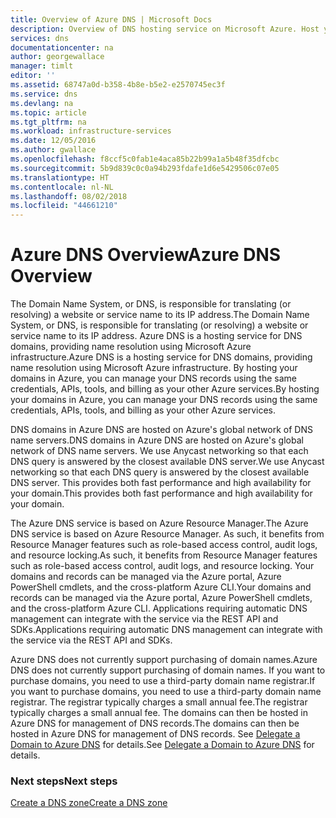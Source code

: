 ```yaml
---
title: Overview of Azure DNS | Microsoft Docs
description: Overview of DNS hosting service on Microsoft Azure. Host your domain on Microsoft Azure.
services: dns
documentationcenter: na
author: georgewallace
manager: timlt
editor: ''
ms.assetid: 68747a0d-b358-4b8e-b5e2-e2570745ec3f
ms.service: dns
ms.devlang: na
ms.topic: article
ms.tgt_pltfrm: na
ms.workload: infrastructure-services
ms.date: 12/05/2016
ms.author: gwallace
ms.openlocfilehash: f8ccf5c0fab1e4aca85b22b99a1a5b48f35dfcbc
ms.sourcegitcommit: 5b9d839c0c0a94b293fdafe1d6e5429506c07e05
ms.translationtype: HT
ms.contentlocale: nl-NL
ms.lasthandoff: 08/02/2018
ms.locfileid: "44661210"
---
```

# <a name="azure-dns-overview"></a><span data-ttu-id="1d234-104">Azure DNS Overview</span><span class="sxs-lookup"><span data-stu-id="1d234-104">Azure DNS Overview</span></span>

<span data-ttu-id="1d234-105">The Domain Name System, or DNS, is responsible for translating (or resolving) a website or service name to its IP address.</span><span class="sxs-lookup"><span data-stu-id="1d234-105">The Domain Name System, or DNS, is responsible for translating (or resolving) a website or service name to its IP address.</span></span> <span data-ttu-id="1d234-106">Azure DNS is a hosting service for DNS domains, providing name resolution using Microsoft Azure infrastructure.</span><span class="sxs-lookup"><span data-stu-id="1d234-106">Azure DNS is a hosting service for DNS domains, providing name resolution using Microsoft Azure infrastructure.</span></span> <span data-ttu-id="1d234-107">By hosting your domains in Azure, you can manage your DNS records using the same credentials, APIs, tools, and billing as your other Azure services.</span><span class="sxs-lookup"><span data-stu-id="1d234-107">By hosting your domains in Azure, you can manage your DNS records using the same credentials, APIs, tools, and billing as your other Azure services.</span></span>

<span data-ttu-id="1d234-108">DNS domains in Azure DNS are hosted on Azure's global network of DNS name servers.</span><span class="sxs-lookup"><span data-stu-id="1d234-108">DNS domains in Azure DNS are hosted on Azure's global network of DNS name servers.</span></span> <span data-ttu-id="1d234-109">We use Anycast networking so that each DNS query is answered by the closest available DNS server.</span><span class="sxs-lookup"><span data-stu-id="1d234-109">We use Anycast networking so that each DNS query is answered by the closest available DNS server.</span></span> <span data-ttu-id="1d234-110">This provides both fast performance and high availability for your domain.</span><span class="sxs-lookup"><span data-stu-id="1d234-110">This provides both fast performance and high availability for your domain.</span></span>

<span data-ttu-id="1d234-111">The Azure DNS service is based on Azure Resource Manager.</span><span class="sxs-lookup"><span data-stu-id="1d234-111">The Azure DNS service is based on Azure Resource Manager.</span></span> <span data-ttu-id="1d234-112">As such, it benefits from Resource Manager features such as role-based access control, audit logs, and resource locking.</span><span class="sxs-lookup"><span data-stu-id="1d234-112">As such, it benefits from Resource Manager features such as role-based access control, audit logs, and resource locking.</span></span> <span data-ttu-id="1d234-113">Your domains and records can be managed via the Azure portal, Azure PowerShell cmdlets, and the cross-platform Azure CLI.</span><span class="sxs-lookup"><span data-stu-id="1d234-113">Your domains and records can be managed via the Azure portal, Azure PowerShell cmdlets, and the cross-platform Azure CLI.</span></span> <span data-ttu-id="1d234-114">Applications requiring automatic DNS management can integrate with the service via the REST API and SDKs.</span><span class="sxs-lookup"><span data-stu-id="1d234-114">Applications requiring automatic DNS management can integrate with the service via the REST API and SDKs.</span></span>

<span data-ttu-id="1d234-115">Azure DNS does not currently support purchasing of domain names.</span><span class="sxs-lookup"><span data-stu-id="1d234-115">Azure DNS does not currently support purchasing of domain names.</span></span> <span data-ttu-id="1d234-116">If you want to purchase domains, you need to use a third-party domain name registrar.</span><span class="sxs-lookup"><span data-stu-id="1d234-116">If you want to purchase domains, you need to use a third-party domain name registrar.</span></span> <span data-ttu-id="1d234-117">The registrar typically charges a small annual fee.</span><span class="sxs-lookup"><span data-stu-id="1d234-117">The registrar typically charges a small annual fee.</span></span> <span data-ttu-id="1d234-118">The domains can then be hosted in Azure DNS for management of DNS records.</span><span class="sxs-lookup"><span data-stu-id="1d234-118">The domains can then be hosted in Azure DNS for management of DNS records.</span></span> <span data-ttu-id="1d234-119">See [Delegate a Domain to Azure DNS](dns-domain-delegation.md) for details.</span><span class="sxs-lookup"><span data-stu-id="1d234-119">See [Delegate a Domain to Azure DNS](dns-domain-delegation.md) for details.</span></span>

### <a name="next-steps"></a><span data-ttu-id="1d234-120">Next steps</span><span class="sxs-lookup"><span data-stu-id="1d234-120">Next steps</span></span>

[<span data-ttu-id="1d234-121">Create a DNS zone</span><span class="sxs-lookup"><span data-stu-id="1d234-121">Create a DNS zone</span></span>](./dns-getstarted-create-dnszone-portal.md)

